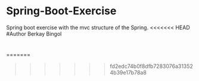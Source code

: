 # Spring-Boot-Exercise
Spring boot exercise with the mvc structure of the Spring.
<<<<<<< HEAD
#Author Berkay Bingol
#
#
#
#

=======
>>>>>>> fd2edc74b0f8dfb7283076a313524b39e17b78a8
